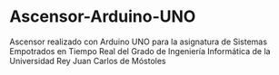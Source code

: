 Ascensor-Arduino-UNO
====================

Ascensor realizado con Arduino UNO para la asignatura de Sistemas Empotrados en Tiempo Real del Grado de Ingeniería Informática de la Universidad Rey Juan Carlos de Móstoles
